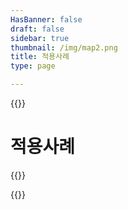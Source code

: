 ```yaml
---
HasBanner: false
draft: false
sidebar: true
thumbnail: /img/map2.png
title: 적용사례
type: page

---
```

{{<content-start >}}
# 적용사례
{{<usecases >}}

{{<content-end >}}
